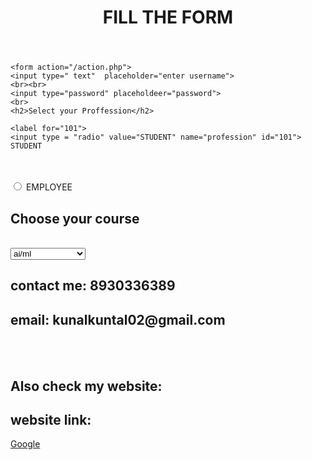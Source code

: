 
<!DOCTYPE html>
<html lang="en">
<head>
    <meta charset="UTF-8">
    <meta name="viewport" content="width=device-width, initial-scale=1.0">
    <title>Document</title>
</head>
<body>
    <header>
        <h1> FILL THE FORM </h1>
    </header>

    <form action="/action.php">
    <input type=" text"  placeholder="enter username">
    <br><br>
    <input type="password" placeholdeer="password">
    <br>
    <h2>Select your Proffession</h2>

    <label for="101">
    <input type = "radio" value="STUDENT" name="profession" id="101"> STUDENT
  </label>
  <br><br>
  <label for="102">
    <input type = "radio" value="EMPLOYEE" name="profession" id="102"> EMPLOYEE
</label>
<h2>Choose your course</h2>
<br>
<select name="course">
    <option value="ai/ml">ai/ml</option>
    <option value="web devlopment">web devlopment</option>
    <option value="data science">data science</option>
    <option value="app devlopmwnt">app devlopment</option>
</select>
<h2>contact me: 8930336389</h2>
<h2>email: kunalkuntal02@gmail.com</h2>
<br><br>
<h2>Also check my website:</h2>
<h2>website link:</h2>
<a href="https://www.google.com/chrome/index.html"> Google</a>

</form>
    
</body>
</html>
    
    
    
    
    
    
    










   
    





   


       















  

      
            
    
      
        
    
   
